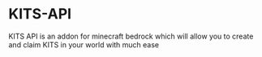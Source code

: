 # KITS-API
KITS API is an addon for minecraft bedrock which will allow you to create and claim KITS in your world with much ease
